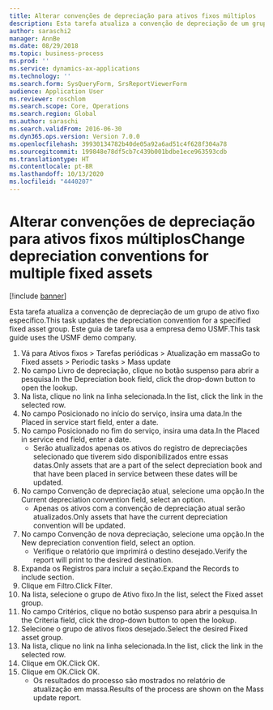 ```yaml
---
title: Alterar convenções de depreciação para ativos fixos múltiplos
description: Esta tarefa atualiza a convenção de depreciação de um grupo de ativo fixo específico.
author: saraschi2
manager: AnnBe
ms.date: 08/29/2018
ms.topic: business-process
ms.prod: ''
ms.service: dynamics-ax-applications
ms.technology: ''
ms.search.form: SysQueryForm, SrsReportViewerForm
audience: Application User
ms.reviewer: roschlom
ms.search.scope: Core, Operations
ms.search.region: Global
ms.author: saraschi
ms.search.validFrom: 2016-06-30
ms.dyn365.ops.version: Version 7.0.0
ms.openlocfilehash: 39930134782b40de05a92a6ad51c4f628f304a78
ms.sourcegitcommit: 199848e78df5cb7c439b001bdbe1ece963593cdb
ms.translationtype: HT
ms.contentlocale: pt-BR
ms.lasthandoff: 10/13/2020
ms.locfileid: "4440207"
---
```

# <a name="change-depreciation-conventions-for-multiple-fixed-assets"></a><span data-ttu-id="0517a-103">Alterar convenções de depreciação para ativos fixos múltiplos</span><span class="sxs-lookup"><span data-stu-id="0517a-103">Change depreciation conventions for multiple fixed assets</span></span>

[!include [banner](../../includes/banner.md)]

<span data-ttu-id="0517a-104">Esta tarefa atualiza a convenção de depreciação de um grupo de ativo fixo específico.</span><span class="sxs-lookup"><span data-stu-id="0517a-104">This task updates the depreciation convention for a specified fixed asset group.</span></span> <span data-ttu-id="0517a-105">Este guia de tarefa usa a empresa demo USMF.</span><span class="sxs-lookup"><span data-stu-id="0517a-105">This task guide uses the USMF demo company.</span></span>

1. <span data-ttu-id="0517a-106">Vá para Ativos fixos > Tarefas periódicas > Atualização em massa</span><span class="sxs-lookup"><span data-stu-id="0517a-106">Go to Fixed assets > Periodic tasks > Mass update</span></span>
2. <span data-ttu-id="0517a-107">No campo Livro de depreciação, clique no botão suspenso para abrir a pesquisa.</span><span class="sxs-lookup"><span data-stu-id="0517a-107">In the Depreciation book field, click the drop-down button to open the lookup.</span></span>
3. <span data-ttu-id="0517a-108">Na lista, clique no link na linha selecionada.</span><span class="sxs-lookup"><span data-stu-id="0517a-108">In the list, click the link in the selected row.</span></span>
4. <span data-ttu-id="0517a-109">No campo Posicionado no início do serviço, insira uma data.</span><span class="sxs-lookup"><span data-stu-id="0517a-109">In the Placed in service start field, enter a date.</span></span>
5. <span data-ttu-id="0517a-110">No campo Posicionado no fim do serviço, insira uma data.</span><span class="sxs-lookup"><span data-stu-id="0517a-110">In the Placed in service end field, enter a date.</span></span>
    * <span data-ttu-id="0517a-111">Serão atualizados apenas os ativos do registro de depreciações selecionado que tiverem sido disponibilizados entre essas datas.</span><span class="sxs-lookup"><span data-stu-id="0517a-111">Only assets that are a part of the select depreciation book and that have been placed in service between these dates will be updated.</span></span>  
6. <span data-ttu-id="0517a-112">No campo Convenção de depreciação atual, selecione uma opção.</span><span class="sxs-lookup"><span data-stu-id="0517a-112">In the Current depreciation convention field, select an option.</span></span>
    * <span data-ttu-id="0517a-113">Apenas os ativos com a convenção de depreciação atual serão atualizados.</span><span class="sxs-lookup"><span data-stu-id="0517a-113">Only assets that have the current depreciation convention will be updated.</span></span>  
7. <span data-ttu-id="0517a-114">No campo Convenção de nova depreciação, selecione uma opção.</span><span class="sxs-lookup"><span data-stu-id="0517a-114">In the New depreciation convention field, select an option.</span></span>
    * <span data-ttu-id="0517a-115">Verifique o relatório que imprimirá o destino desejado.</span><span class="sxs-lookup"><span data-stu-id="0517a-115">Verify the report will print to the desired destination.</span></span>  
8. <span data-ttu-id="0517a-116">Expanda os Registros para incluir a seção.</span><span class="sxs-lookup"><span data-stu-id="0517a-116">Expand the Records to include section.</span></span>
9. <span data-ttu-id="0517a-117">Clique em Filtro.</span><span class="sxs-lookup"><span data-stu-id="0517a-117">Click Filter.</span></span>
10. <span data-ttu-id="0517a-118">Na lista, selecione o grupo de Ativo fixo.</span><span class="sxs-lookup"><span data-stu-id="0517a-118">In the list, select the Fixed asset group.</span></span>
11. <span data-ttu-id="0517a-119">No campo Critérios, clique no botão suspenso para abrir a pesquisa.</span><span class="sxs-lookup"><span data-stu-id="0517a-119">In the Criteria field, click the drop-down button to open the lookup.</span></span>
12. <span data-ttu-id="0517a-120">Selecione o grupo de ativos fixos desejado.</span><span class="sxs-lookup"><span data-stu-id="0517a-120">Select the desired Fixed asset group.</span></span>
13. <span data-ttu-id="0517a-121">Na lista, clique no link na linha selecionada.</span><span class="sxs-lookup"><span data-stu-id="0517a-121">In the list, click the link in the selected row.</span></span>
14. <span data-ttu-id="0517a-122">Clique em OK.</span><span class="sxs-lookup"><span data-stu-id="0517a-122">Click OK.</span></span>
15. <span data-ttu-id="0517a-123">Clique em OK.</span><span class="sxs-lookup"><span data-stu-id="0517a-123">Click OK.</span></span>
    *  <span data-ttu-id="0517a-124">Os resultados do processo são mostrados no relatório de atualização em massa.</span><span class="sxs-lookup"><span data-stu-id="0517a-124">Results of the process are shown on the Mass update report.</span></span>     

